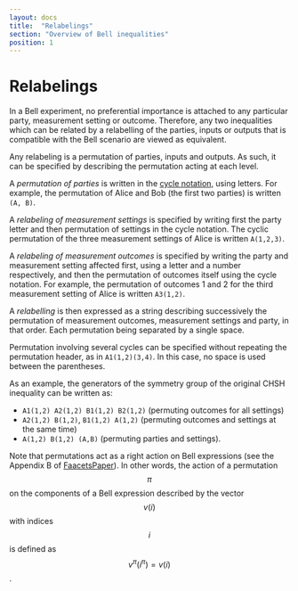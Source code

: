 ```yaml
---
layout: docs
title:  "Relabelings"
section: "Overview of Bell inequalities"
position: 1
---
```


# Relabelings

In a Bell experiment, no preferential importance is attached to any particular party, measurement setting or outcome. Therefore, any two inequalities which can be related by a relabelling of the parties, inputs or outputs that is compatible with the Bell scenario are viewed as equivalent.

Any relabeling is a permutation of parties, inputs and outputs. As such, it can be specified by describing the permutation acting at each level.

A _permutation of parties_ is written in the [cycle notation](https://en.wikipedia.org/wiki/Permutation#Cycle_notation), using letters. For example, the permutation of Alice and Bob (the first two parties) is written `(A, B)`.

A _relabeling of measurement settings_ is specified by writing first the party letter and then permutation of settings in the cycle notation. The cyclic permutation of the three measurement settings of Alice is written `A(1,2,3)`.

A _relabeling of measurement outcomes_ is specified by writing the party and measurement setting affected first, using a letter and a number respectively, and then the permutation of outcomes itself using the cycle notation. For example, the permutation of outcomes 1 and 2 for the third measurement setting of Alice is written `A3(1,2)`.

A _relabelling_ is then expressed as a string describing successively the permutation of measurement outcomes, measurement settings and party, in that order. Each permutation being separated by a single space.

Permutation involving several cycles can be specified without repeating the permutation header, as in `A1(1,2)(3,4)`. In this case, no space is used between the parentheses.

As an example, the generators of the symmetry group of the original CHSH inequality can be written as:

- `A1(1,2) A2(1,2) B1(1,2) B2(1,2)` (permuting outcomes for all settings)
- `A2(1,2) B(1,2)`, `B1(1,2) A(1,2)` (permuting outcomes and settings at the same time)
- `A(1,2) B(1,2) (A,B)` (permuting parties and settings).

Note that permutations act as a right action on Bell expressions (see the Appendix B of [FaacetsPaper](https://arxiv.org/abs/1404.1306)). In other words, the action of a permutation $$\pi$$ on the components of a Bell expression described by the vector $$v(i)$$ with indices $$i$$ is defined as $$v^\pi(i^\pi) = v(i)$$.
